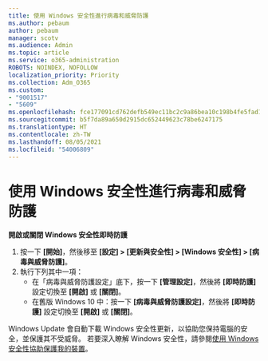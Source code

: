 ```yaml
---
title: 使用 Windows 安全性進行病毒和威脅防護
ms.author: pebaum
author: pebaum
manager: scotv
ms.audience: Admin
ms.topic: article
ms.service: o365-administration
ROBOTS: NOINDEX, NOFOLLOW
localization_priority: Priority
ms.collection: Adm_O365
ms.custom:
- "9001517"
- "5609"
ms.openlocfilehash: fce177091cd762defb549ec11bc2c9a86bea10c198b4fe5fad17c128379f2a8a
ms.sourcegitcommit: b5f7da89a650d2915dc652449623c78be6247175
ms.translationtype: HT
ms.contentlocale: zh-TW
ms.lasthandoff: 08/05/2021
ms.locfileid: "54006809"
---
```

# <a name="use-windows-security-for-virus-and-threat-protection"></a>使用 Windows 安全性進行病毒和威脅防護

**開啟或關閉 Windows 安全性即時防護**

1. 按一下 **[開始]**，然後移至 **[設定] > [更新與安全性] > [Windows 安全性] > [病毒與威脅防護]**。
2. 執行下列其中一項：
    - 在「病毒與威脅防護設定」底下，按一下 **[管理設定]**，然後將 **[即時防護]** 設定切換至 **[開啟]** 或 **[關閉]**。
    - 在舊版 Windows 10 中：按一下 **[病毒與威脅防護設定]**，然後將 **[即時防護]** 設定切換至 **[開啟]** 或 **[關閉]**。

Windows Update 會自動下載 Windows 安全性更新，以協助您保持電腦的安全，並保護其不受威脅。 若要深入瞭解 Windows 安全性，請參閱[使用 Windows 安全性協助保護我的裝置](https://support.microsoft.com/help/17464/windows-10-help-protect-my-device-with-windows-security)。
